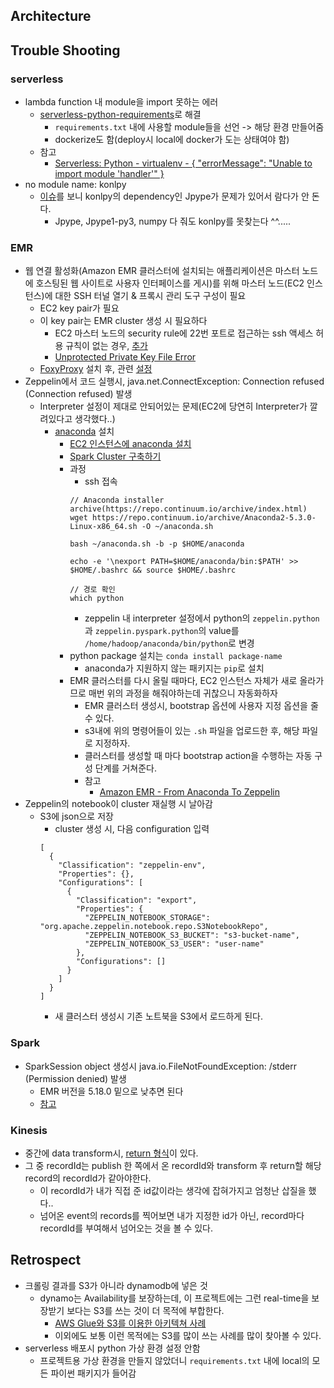 ## Architecture

## Trouble Shooting
### serverless
  * lambda function 내 module을 import 못하는 에러
    * [serverless-python-requirements](https://github.com/UnitedIncome/serverless-python-requirements)로 해결
      * `requirements.txt` 내에 사용할 module들을 선언 -> 해당 환경 만들어줌
      * dockerize도 함(deploy시 local에 docker가 도는 상태여야 함)
    * 참고
      * [Serverless: Python - virtualenv - { "errorMessage": "Unable to import module 'handler'" }](https://markhneedham.com/blog/2017/08/06/serverless-python-virtualenv-errormessage-unable-import-module-handler/)
  * no module name: konlpy
    * [이슈](https://github.com/konlpy/konlpy/issues/71)를 보니 konlpy의 dependency인 Jpype가 문제가 있어서 람다가 안 돈다.
      * Jpype, Jpype1-py3, numpy 다 줘도 konlpy를 못찾는다 ^^.....
### EMR
  * 웹 연결 활성화(Amazon EMR 클러스터에 설치되는 애플리케이션은 마스터 노드에 호스팅된 웹 사이트로 사용자 인터페이스를 게시)를 위해 마스터 노드(EC2 인스턴스)에 대한 SSH 터널 열기 & 프록시 관리 도구 구성이 필요
    * EC2 key pair가 필요
    * 이 key pair는 EMR cluster 생성 시 필요하다
      * EC2 마스터 노드의 security rule에 22번 포트로 접근하는 ssh 액세스 허용 규칙이 없는 경우, [추가](https://docs.aws.amazon.com/ko_kr/AWSEC2/latest/UserGuide/authorizing-access-to-an-instance.html)
      * [Unprotected Private Key File Error](https://docs.aws.amazon.com/ko_kr/AWSEC2/latest/UserGuide/TroubleshootingInstancesConnecting.html#troubleshoot-unprotected-key)
    * [FoxyProxy](https://chrome.google.com/webstore/detail/foxyproxy-standard/gcknhkkoolaabfmlnjonogaaifnjlfnp?hl=ko) 설치 후, 관련 [설정](https://docs.aws.amazon.com/ko_kr/emr/latest/ManagementGuide/emr-connect-master-node-proxy.html#emr-connect-foxy-proxy-chrome)
  * Zeppelin에서 코드 실행시, java.net.ConnectException: Connection refused (Connection refused) 발생
    * Interpreter 설정이 제대로 안되어있는 문제(EC2에 당연히 Interpreter가 깔려있다고 생각했다..)
      * [anaconda](https://www.anaconda.com/) 설치
        * [EC2 인스턴스에 anaconda 설치](https://hackernoon.com/aws-ec2-part-3-installing-anaconda-on-ec2-linux-ubuntu-dbef0835818a)
        * [Spark Cluster 구축하기](https://dziganto.github.io/amazon%20emr/apache%20spark/apache%20zeppelin/big%20data/From-Zero-to-Spark-Cluster-in-Under-Ten-Minutes/)
        * 과정
          * ssh 접속
          ```
          // Anaconda installer archive(https://repo.continuum.io/archive/index.html)
          wget https://repo.continuum.io/archive/Anaconda2-5.3.0-Linux-x86_64.sh -O ~/anaconda.sh

          bash ~/anaconda.sh -b -p $HOME/anaconda

          echo -e '\nexport PATH=$HOME/anaconda/bin:$PATH' >> $HOME/.bashrc && source $HOME/.bashrc

          // 경로 확인
          which python
          ```
          * zeppelin 내 interpreter 설정에서 python의 `zeppelin.python`과 `zeppelin.pyspark.python`의 value를 `/home/hadoop/anaconda/bin/python`로 변경
        * python package 설치는 `conda install package-name`
          * anaconda가 지원하지 않는 패키지는 `pip`로 설치
        * EMR 클러스터를 다시 올릴 때마다, EC2 인스턴스 자체가 새로 올라가므로 매번 위의 과정을 해줘야하는데 귀찮으니 자동화하자
          * EMR 클러스터 생성시, bootstrap 옵션에 사용자 지정 옵션을 줄 수 있다.
          * s3내에 위의 명령어들이 있는 `.sh` 파일을 업로드한 후, 해당 파일로 지정하자.
          * 클러스터를 생성할 때 마다 bootstrap action을 수행하는 자동 구성 단계를 거쳐준다.
          * 참고
            * [Amazon EMR - From Anaconda To Zeppelin](https://dziganto.github.io/zeppelin/spark/zeppelinhub/emr/anaconda/tensorflow/shiro/s3/theano/bootstrap%20script/EMR-From-Scratch/)
  * Zeppelin의 notebook이 cluster 재실행 시 날아감
    * S3에 json으로 저장
      * cluster 생성 시, 다음 configuration 입력
      ```
      [
        {
          "Classification": "zeppelin-env",
          "Properties": {},
          "Configurations": [
            {
              "Classification": "export",
              "Properties": {
                "ZEPPELIN_NOTEBOOK_STORAGE": "org.apache.zeppelin.notebook.repo.S3NotebookRepo",
                "ZEPPELIN_NOTEBOOK_S3_BUCKET": "s3-bucket-name",
                "ZEPPELIN_NOTEBOOK_S3_USER": "user-name"
              },
              "Configurations": []
            }
          ]
        }
      ]
      ```
      * 새 클러스터 생성시 기존 노트북을 S3에서 로드하게 된다.
### Spark
  * SparkSession object 생성시 java.io.FileNotFoundException: /stderr (Permission denied) 발생
    * EMR 버전을 5.18.0 밑으로 낮추면 된다
    * [참고](https://stackoverflow.com/questions/53140852/cant-get-a-sparkcontext-in-new-aws-emr-cluster)
### Kinesis
  * 중간에 data transform시, [return 형식](https://docs.aws.amazon.com/ko_kr/firehose/latest/dev/data-transformation.html)이 있다.
  * 그 중 recordId는 publish 한 쪽에서 온 recordId와 transform 후 return할 해당 record의 recordId가 같아야한다.
    * 이 recordId가 내가 직접 준 id값이라는 생각에 잡혀가지고 엄청난 삽질을 했다..
    * 넘어온 event의 records를 찍어보면 내가 지정한 id가 아닌, record마다 recordId를 부여해서 넘어오는 것을 볼 수 있다.


## Retrospect
* 크롤링 결과를 S3가 아니라 dynamodb에 넣은 것
  * dynamo는 Availability를 보장하는데, 이 프로젝트에는 그런 real-time을 보장받기 보다는 S3를 쓰는 것이 더 목적에 부합한다.
    *  [AWS Glue와 S3를 이용한 아키텍쳐 사례](https://aws.amazon.com/blogs/big-data/build-a-data-lake-foundation-with-aws-glue-and-amazon-s3/)
    * 이외에도 보통 이런 목적에는 S3를 많이 쓰는 사례를 많이 찾아볼 수 있다.
* serverless 배포시 python 가상 환경 설정 안함
  * 프로젝트용 가상 환경을 만들지 않았더니 `requirements.txt` 내에 local의 모든 파이썬 패키지가 들어감

